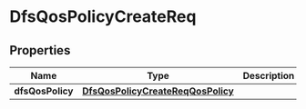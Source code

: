 # DfsQosPolicyCreateReq

## Properties
Name | Type | Description | Notes
------------ | ------------- | ------------- | -------------
**dfsQosPolicy** | [**DfsQosPolicyCreateReqQosPolicy**](DfsQosPolicyCreateReqQosPolicy.md) |  | 
